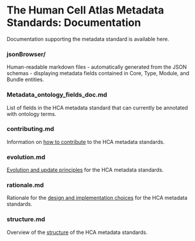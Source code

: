 # The Human Cell Atlas Metadata Standards: Documentation

Documentation supporting the metadata standard is available here.

### jsonBrowser/

Human-readable markdown files - automatically generated from the JSON schemas - displaying metadata fields contained in Core, Type, Module, and Bundle entities.

### Metadata_ontology_fields_doc.md

List of fields in the HCA metadata standard that can currently be annotated with ontology terms.

### contributing.md

Information on [how to contribute](contributing.md) to the HCA metadata standards.

### evolution.md

[Evolution and update principles](evolution.md) for the HCA metadata standards.

### rationale.md

Rationale for the [design and implementation choices](rationale.md) for the HCA metadata standards.

### structure.md

Overview of the [structure](structure.md) of the HCA metadata standards.

